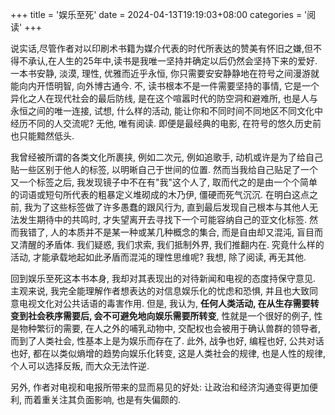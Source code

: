 +++
title = '娱乐至死'
date = 2024-04-13T19:19:03+08:00
categories = '阅读'
+++

说实话,尽管作者对以印刷术书籍为媒介代表的时代所表达的赞美有怀旧之嫌,但不得不承认,在人生的25年中,读书是我唯一坚持并确定以后仍然会坚持下来的爱好. 一本书安静, 淡漠, 理性, 优雅而近乎永恒, 你只需要安安静静地在符号之间漫游就能向内开悟明智, 向外博古通今. 不, 读书根本不是一件需要坚持的事情, 它是一个异化之人在现代社会的最后防线, 是在这个喧嚣时代的防空洞和避难所, 也是人与永恒之间的唯一连接, 试想, 什么样的活动, 能让你和不同时间不同地区不同文化中经历不同的人交流呢? 无他, 唯有阅读. 即便是最经典的电影, 在符号的悠久历史前也只能黯然低头.

我曾经被所谓的各类文化所裹挟, 例如二次元, 例如追歌手, 动机或许是为了给自己贴一些区别于他人的标签, 以明晰自己于世间的位置. 然而当我给自己贴足了一个又一个标签之后, 我发现镜子中不在有"我"这个人了, 取而代之的是由一个个简单的词语或短句所代表的粗暴定义堆砌成的木乃伊, 僵硬而死气沉沉. 在明白这点之前, 我为了这些标签做了许多愚蠢的跟风行为, 直到最后发现自己根本与其他人无法发生期待中的共鸣时, 才失望离开去寻找下一个可能容纳自己的亚文化标签. 然而我错了, 人的本质并不是某一种或某几种概念的集合, 而是自由却又混沌, 盲目而又清醒的矛盾体. 我们疑惑, 我们求索, 我们抵制外界, 我们推翻内在. 究竟什么样的活动, 才能承载地起如此矛盾而混沌的理性思维呢? 我想, 除了阅读, 再无其他.

回到娱乐至死这本书本身, 我却对其表现出的对待新闻和电视的态度持保守意见. 主观来说, 我完全能理解作者想表达的对信息娱乐化的忧虑和恐惧, 并且也大致同意电视文化对公共话语的毒害作用. 但是, 我认为, **任何人类活动, 在从生存需要转变到社会秩序需要后, 会不可避免地向娱乐需要所转变**, 性就是一个很好的例子, 性是物种繁衍的需要, 在人之外的哺乳动物中, 交配权也会被用于确认兽群的领导者, 而到了人类社会, 性基本上是为娱乐而存在了. 此外, 战争也好, 编程也好, 公共对话也好, 都在以类似熵增的趋势向娱乐化转变, 这是人类社会的规律, 也是人性的规律, 个人可以选择反叛, 而大众无法忤逆. 

另外, 作者对电视和电报所带来的显而易见的好处: 让政治和经济沟通变得更加便利, 而着重关注其负面影响, 也是有失偏颇的.
